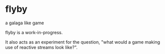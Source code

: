 # flyby
a galaga like game

flyby is a work-in-progress. 

It also acts as an experiment for the question, "what would a game making use of reactive streams look like?".
